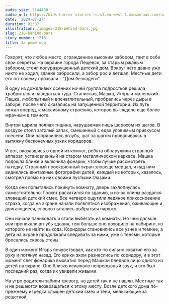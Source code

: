 ```yaml
---
audio_size: 3144480
audio_url: https://kids-horror-stories-ru.s3.eu-west-1.amazonaws.com/audio/218-behind-bars.mp3
date: '2024-07-27'
duration: 02:37
illustration: /images/218-behind-bars.jpg
slug: 218-behind-bars
story_number: '218'
title: За решеткой
---
```


Говорят, что любое место, огражденное высоким забором, таит в себе свои секреты. На окраине города Лещевск, за старым ржавым забором, стоял полуразрушенный детский дом. Вокруг него давно уже никто не ходил, здание забросили, а забор рос и ветшал. Местные дети его по-своему прозвали - "Дом безнадеги".

В одну из дождливых осенних ночей группа подростков решила храбриться и наведаться туда. Станислав, Машка, Игорь и маленький Пашка, любопытный и впечатлительный, пробрались через дыры в заборе, после чего оказались на запущенной территории. Их путь лежал вперед, к массивному строению, которое выглядело еще более мрачным в темноте.

Внутри царила полная тишина, нарушаемая лишь шорохом их шагов. В воздухе стоял затхлый запах, смешанный с едва уловимым привкусом плесени. Они направились вглубь, шаг за шагом проваливаясь в вытяжку бесконечных узких коридоров.

И вот, оказавшись в одной из комнат, ребята обнаружили странный аппарат, установленный на старом металлическом каркасе. Машка подошла ближе и включила фонарик, чтобы лучше рассмотреть находку. Странный проекционный экран зловеще мерцал, и над ним виднелись винтажные фотографии детей, каждый из которых, казалось, смотрел прямо на них своими пустыми глазами.

Когда они попытались покинуть комнату, дверь захлопнулась самостоятельно. Грохот раскатился по зданию, и из-за спины раздался зловещий детский смех. Все четверо ощутили ледяное прикосновение страха, когда на экране начали появляться изображения, оживающие и двигающиеся, словно пытались выбраться наружу.

Они начали паниковать и стали выбегать из комнаты. Но чем дальше они проникали вглубь здания, тем больше оно походило на лабиринт, из которого не найти выхода. Коридоры становились все узнее и темнее, а дети на экране продолжали следовать за ними, уже с тенями, которые бросались сквозь стены.

В один момент Игорь почувствовал, как кто-то сильно схватил его за руку и потянул назад. Его крики эхом разнеслись по коридору, и в этот момент свет фонарика выхватил перед Машкой бледное лицо одного из детей на экране. Оно близко искажало непрерывный звук, и это был последний раз, когда их увидели живыми.

На утро родители забили тревогу, но детей так и не нашли. Местные так и не решаются возвращаться к этому месту. Возле детского дома по-прежнему изредка слышен детский смех и тени, мелькающие за решеткой.